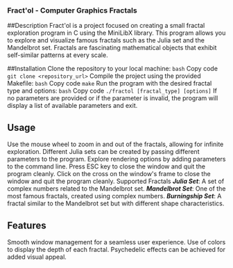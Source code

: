 ### Fract'ol - Computer Graphics Fractals

##Description
Fract'ol is a project focused on creating a small fractal exploration program in C using the MiniLibX library. This program allows you to explore and visualize famous fractals such as the Julia set and the Mandelbrot set. Fractals are fascinating mathematical objects that exhibit self-similar patterns at every scale.

##Installation
Clone the repository to your local machine:
```bash```
Copy code
```git clone <repository_url>```
Compile the project using the provided Makefile:
```bash```
Copy code
```make```
Run the program with the desired fractal type and options:
```bash```
Copy code
```./fractol [fractal_type] [options]```
If no parameters are provided or if the parameter is invalid, the program will display a list of available parameters and exit.

## Usage
Use the mouse wheel to zoom in and out of the fractals, allowing for infinite exploration.
Different Julia sets can be created by passing different parameters to the program.
Explore rendering options by adding parameters to the command line.
Press ESC key to close the window and quit the program cleanly.
Click on the cross on the window's frame to close the window and quit the program cleanly.
Supported Fractals
***Julia Set***: A set of complex numbers related to the Mandelbrot set.
***Mandelbrot Set***: One of the most famous fractals, created using complex numbers.
***Burningship Set***: A fractal similar to the Mandelbrot set but with different shape characteristics.

## Features
Smooth window management for a seamless user experience.
Use of colors to display the depth of each fractal.
Psychedelic effects can be achieved for added visual appeal.
